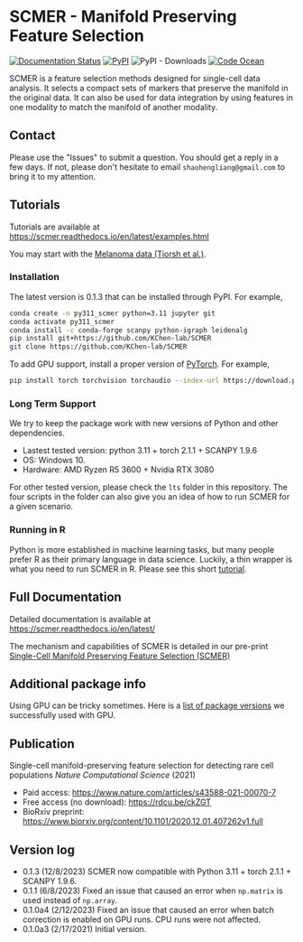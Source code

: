 # SCMER - Manifold Preserving Feature Selection 
[![Documentation Status](https://readthedocs.org/projects/scmer/badge/?version=latest)](https://scmer.readthedocs.io/en/latest/?badge=latest) [![PyPI](https://img.shields.io/pypi/v/scmer?color=blue&logo=pypi)](https://pypi.org/project/scmer) ![PyPI - Downloads](https://img.shields.io/pypi/dm/scmer) [![Code Ocean](https://codeocean.com/codeocean-assets/badge/open-in-code-ocean.svg)](https://doi.org/10.24433/CO.6781338.v1)

SCMER is a feature selection methods designed for single-cell data analysis. 
It selects a compact sets of markers that preserve the manifold in the original data.
It can also be used for data integration by using features in one modality to match the manifold of another modality.

## Contact ##
Please use the "Issues" to submit a question. You should get a reply in a few days. If not, please don't hesitate to email `shaohengliang@gmail.com` to bring it to my attention.

## Tutorials ##
Tutorials are available at https://scmer.readthedocs.io/en/latest/examples.html

You may start with the [Melanoma data (Tiorsh et al.)](https://scmer.readthedocs.io/en/latest/melanoma.html).


### Installation ###
The latest version is 0.1.3 that can be installed through PyPI. For example,
```bash
conda create -n py311_scmer python=3.11 jupyter git
conda activate py311_scmer
conda install -c conda-forge scanpy python-igraph leidenalg
pip install git+https://github.com/KChen-lab/SCMER
git clone https://github.com/KChen-lab/SCMER
```
To add GPU support, install a proper version of [PyTorch](https://pytorch.org/get-started/locally/). For example,
```bash
pip install torch torchvision torchaudio --index-url https://download.pytorch.org/whl/cu118
```

### Long Term Support ###
We try to keep the package work with new versions of Python and other dependencies. 
- Lastest tested version: python 3.11 + torch 2.1.1 + SCANPY 1.9.6
- OS: Windows 10.
- Hardware: AMD Ryzen R5 3600 + Nvidia RTX 3080

For other tested version, please check the `lts` folder in this repository.
The four scripts in the folder can also give you an idea of how to run SCMER for a given scenario.

### Running in R ###
Python is more established in machine learning tasks, but many people prefer R as their primary language in data science. Luckily, a thin wrapper is what you need to run SCMER in R. Please see this short [tutorial](https://htmlpreview.github.io/?https://github.com/KChen-lab/SCMER/blob/master/notebooks/melanoma-gpu-with-batch-in-r.nb.html).

## Full Documentation ##
Detailed documentation is available at https://scmer.readthedocs.io/en/latest/

The mechanism and capabilities of SCMER is detailed in our pre-print [Single-Cell Manifold Preserving Feature Selection (SCMER)](https://www.biorxiv.org/content/10.1101/2020.12.01.407262v1)



## Additional package info
Using GPU can be tricky sometimes. Here is a [list of package versions](https://github.com/KChen-lab/SCMER/blob/master/notebooks/package_versions.txt) we successfully used with GPU.

## Publication ##
Single-cell manifold-preserving feature selection for detecting rare cell populations *Nature Computational Science* (2021)
- Paid access: https://www.nature.com/articles/s43588-021-00070-7
- Free access (no download): https://rdcu.be/ckZGT
- BioRxiv preprint: https://www.biorxiv.org/content/10.1101/2020.12.01.407262v1.full

## Version log ##
- 0.1.3 (12/8/2023) SCMER now compatible with Python 3.11 + torch 2.1.1 + SCANPY 1.9.6.
- 0.1.1 (6/8/2023) Fixed an issue that caused an error when `np.matrix` is used instead of `np.array`.
- 0.1.0a4 (2/12/2023) Fixed an issue that caused an error when batch correction is enabled on GPU runs. CPU runs were not affected. 
- 0.1.0a3 (2/17/2021) Initial version.
